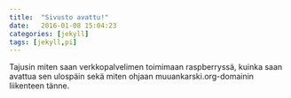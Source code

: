 ```yaml
---
title:  "Sivusto avattu!"
date:   2016-01-08 15:04:23
categories: [jekyll]
tags: [jekyll,pi]
---
```


Tajusin miten saan verkkopalvelimen toimimaan raspberryssä, kuinka saan avattua sen ulospäin sekä miten ohjaan muuankarski.org-domainin liikenteen tänne.


[jekyll]:      http://jekyllrb.com
[jekyll-gh]:   https://github.com/jekyll/jekyll
[jekyll-help]: https://github.com/jekyll/jekyll-help
